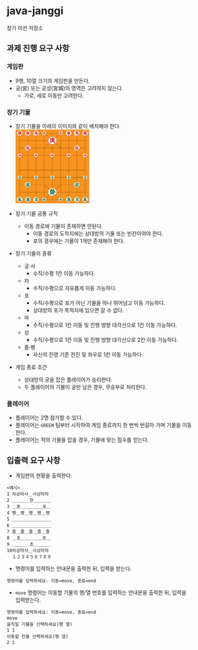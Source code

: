 # java-janggi

장기 미션 저장소

## 과제 진행 요구 사항

### 게임판

- 9행, 10열 크기의 게임판을 만든다.
- 궁(宮) 또는 궁성(宮城)의 영역은 고려하지 않는다.
    - 가로, 세로 이동만 고려한다.

### 장기 기물

- 장기 기물을 아래의 이미지와 같이 배치해야 한다.    
  <img src="./img/Janggi_board.png" width="200" height="200">

- 장기 기물 공통 규칙
    - 이동 경로에 기물이 존재하면 안된다.
        - 이동 경로의 도착지에는 상대방의 기물 또는 빈칸이여야 한다.
        - 포의 경우에는 기물이 1개만 존재해야 한다.

- 장기 기물의 종류
    - 궁·사
        - 수직/수평 1칸 이동 가능하다.
    - 차
        - 수직/수평으로 자유롭게 이동 가능하다.
    - 포
        - 수직/수평으로 포가 아닌 기물을 하나 뛰어넘고 이동 가능하다.
        - 상대방의 포가 목적지에 있으면 갈 수 없다.
    - 마
        - 수직/수평으로 1칸 이동 및 진행 뱡향 대각선으로 1칸 이동 가능하다.
    - 상
        - 수직/수평으로 1칸 이동 및 진행 뱡향 대각선으로 2칸 이동 가능하다.
    - 졸·병
        - 자신의 진영 기준 전진 및 좌우로 1칸 이동 가능하다.

- 게임 종료 조건
    - 상대방의 궁을 잡은 플레이어가 승리한다.
    - 두 플레이어의 기물이 궁만 남은 경우, 무승부로 처리한다.

### 플레이어

- 플레이어는 2명 참가할 수 있다.
- 플레이어는 `GREEN` 팀부터 시작하여 게임 종료까지 한 번씩 번갈아 가며 기물을 이동한다.
- 플레이어는 적의 기물을 잡을 경우, 기물에 맞는 점수를 얻는다.

## 입출력 요구 사항

- 게임판의 현황을 출력한다.

```text
<예시>
1 차상마사＿사상마차
2 ＿＿＿＿한＿＿＿＿
3 ＿포＿＿＿＿＿포＿
4 병＿병＿병＿병＿병
5 ＿＿＿＿＿＿＿＿＿
6 ＿＿＿＿＿＿＿＿＿
7 졸＿졸＿졸＿졸＿졸
8 ＿포＿＿＿＿＿포＿
9 ＿＿＿＿초＿＿＿＿
10차상마사＿사상마차
  １２３４５６７８９
```

- 명령어를 입력하는 안내문을 출력한 뒤, 입력을 받는다.

```text
명령어를 입력하세요: 이동=move, 종료=end
```

- `move` 명령어는 이동할 기물의 행/열 번호를 입력하는 안내문을 출력한 뒤, 입력을 입력받는다.

```text
명령어를 입력하세요: 이동=move, 종료=end
move
움직일 기물을 선택하세요(행 열)
1 1
이동할 칸을 선택하세요(행 열)
2 1
```